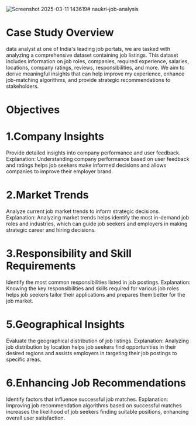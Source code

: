 ![Screenshot 2025-03-11 143619](https://github.com/user-attachments/assets/066663f4-0332-47c2-a5de-791d5ab18bef)# naukri-job-analysis

# Case Study Overview

data analyst at one of India's leading job portals, we are tasked with analyzing a comprehensive dataset containing job listings. This dataset includes information on job roles, companies, required experience, salaries, locations, company ratings, reviews, responsibilities, and more. We aim to derive meaningful insights that can help improve my experience, enhance job-matching algorithms, and provide strategic recommendations to stakeholders.

# Objectives

 # 1.Company Insights 
 
Provide detailed insights into company performance and user feedback.
Explanation: Understanding company performance based on user feedback and ratings helps job seekers make informed decisions and allows companies to improve their employer brand.

 # 2.Market Trends
 
   Analyze current job market trends to inform strategic decisions.
   Explanation: Analyzing market trends helps identify the most in-demand job roles and industries, which can guide job seekers and employers in making strategic career and hiring decisions.

# 3.Responsibility and Skill Requirements

Identify the most common responsibilities listed in job postings.
Explanation: Knowing the key responsibilities and skills required for various job roles helps job seekers tailor their applications and prepares them better for the job market.

# 5.Geographical Insights

Evaluate the geographical distribution of job listings.
Explanation: Analyzing job distribution by location helps job seekers find opportunities in their desired regions and assists employers in targeting their job postings to specific areas.

# 6.Enhancing Job Recommendations

Identify factors that influence successful job matches.
Explanation: Improving job recommendation algorithms based on successful matches increases the likelihood of job seekers finding suitable positions, enhancing overall user satisfaction.
